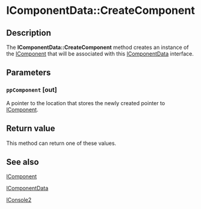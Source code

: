 # IComponentData::CreateComponent

## Description

The **IComponentData::CreateComponent** method creates an instance of the
[IComponent](https://learn.microsoft.com/windows/desktop/api/mmc/nn-mmc-icomponent) that will be associated with this
[IComponentData](https://learn.microsoft.com/windows/desktop/api/mmc/nn-mmc-icomponentdata) interface.

## Parameters

### `ppComponent` [out]

A pointer to the location that stores the newly created pointer to
[IComponent](https://learn.microsoft.com/windows/desktop/api/mmc/nn-mmc-icomponent).

## Return value

This method can return one of these values.

## See also

[IComponent](https://learn.microsoft.com/windows/desktop/api/mmc/nn-mmc-icomponent)

[IComponentData](https://learn.microsoft.com/windows/desktop/api/mmc/nn-mmc-icomponentdata)

[IConsole2](https://learn.microsoft.com/windows/desktop/api/mmc/nn-mmc-iconsole2)